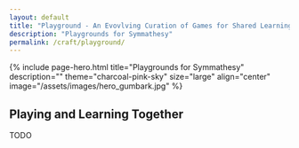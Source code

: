 ```yaml
---
layout: default
title: "Playground - An Evovlving Curation of Games for Shared Learning"
description: "Playgrounds for Symmathesy"
permalink: /craft/playground/
---
```


{% include page-hero.html
  title="Playgrounds for Symmathesy"
  description=""
  theme="charcoal-pink-sky"
  size="large"
  align="center"
  image="/assets/images/hero_gumbark.jpg"
%}

<div class="container">
  <div class="section-heading">
    <h2>Playing and Learning Together</h2>
    <p>TODO</p> <!-- TODO: add coming soon content -->
  </div>
</div>